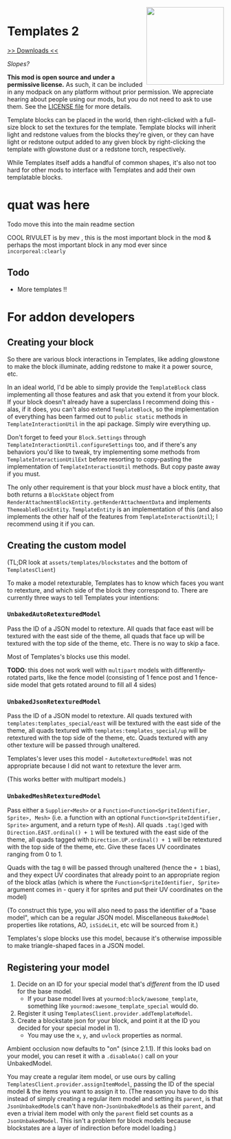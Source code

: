 <img src="icon.png" align="right" width="180px"/>

# Templates 2

[>> Downloads <<](https://modrinth.com/mod/templates-2)

*Slopes?*

**This mod is open source and under a permissive license.** As such, it can be included in any modpack on any platform without prior permission. We appreciate hearing about people using our mods, but you do not need to ask to use them. See the [LICENSE file](LICENSE) for more details.

Template blocks can be placed in the world, then right-clicked with a full-size block to set the textures for the template. Template blocks will inherit light and redstone values from the blocks they're given, or they can have light or redstone output added to any given block by right-clicking the template with glowstone dust or a redstone torch, respectively.

While Templates itself adds a handful of common shapes, it's also not too hard for other mods to interface with Templates and add their own templatable blocks.

# quat was here

Todo move this into the main readme section

COOL RIVULET is by mev , this is the most important block in the mod & perhaps the most important block in any mod ever since `incorporeal:clearly`

## Todo

* More templates !!

# For addon developers

## Creating your block

So there are various block interactions in Templates, like adding glowstone to make the block illuminate, adding redstone to make it a power source, etc.

In an ideal world, I'd be able to simply provide the `TemplateBlock` class implementing all those features and ask that you extend it from your block. If your block doesn't already have a superclass I recommend doing this - alas, if it does, you can't also extend `TemplateBlock`, so the implementation of everything has been farmed out to `public static` methods in `TemplateInteractionUtil` in the api package. Simply wire everything up.

Don't forget to feed your `Block.Settings` through `TemplateInteractionUtil.configureSettings` too, and if there's any behaviors you'd like to tweak, try implementing some methods from `TemplateInteractionUtilExt` before resorting to copy-pasting the implementation of `TemplateInteractionUtil` methods. But copy paste away if you must.

The only other requirement is that your block *must* have a block entity, that both returns a `BlockState` object from `RenderAttachmentBlockEntity.getRenderAttachmentData` and implements `ThemeableBlockEntity`. `TemplateEntity` is an implementation of this (and also implements the other half of the features from `TemplateInteractionUtil`); I recommend using it if you can.

## Creating the custom model

(TL;DR look at `assets/templates/blockstates` and the bottom of `TemplatesClient`)

To make a model retexturable, Templates has to know which faces you want to retexture, and which side of the block they correspond to. There are currently three ways to tell Templates your intentions:

### `UnbakedAutoRetexturedModel`

Pass the ID of a JSON model to retexture. All quads that face east will be textured with the east side of the theme, all quads that face up will be textured with the top side of the theme, etc. There is no way to skip a face.

Most of Templates's blocks use this model.

**TODO**: this does not work well with `multipart` models with differently-rotated parts, like the fence model (consisting of 1 fence post and 1 fence-side model that gets rotated around to fill all 4 sides)

### `UnbakedJsonRetexturedModel`

Pass the ID of a JSON model to retexture. All quads textured with `templates:templates_special/east` will be textured with the east side of the theme, all quads textured with `templates:templates_special/up` will be retextured with the top side of the theme, etc. Quads textured with any other texture will be passed through unaltered.

Templates's lever uses this model - `AutoRetexturedModel` was not appropriate because I did not want to retexture the lever arm.

(This works better with multipart models.)

### `UnbakedMeshRetexturedModel`

Pass either a `Supplier<Mesh>` or a `Function<Function<SpriteIdentifier, Sprite>, Mesh>` (i.e. a function with an optional `Function<SpriteIdentifier, Sprite>` argument, and a return type of `Mesh`). All quads `.tag()`ged with `Direction.EAST.ordinal() + 1` will be textured with the east side of the theme, all quads tagged with `Direction.UP.ordinal() + 1` will be retextured with the top side of the theme, etc. Give these faces UV coordinates ranging from 0 to 1.

Quads with the tag `0` will be passed through unaltered (hence the `+ 1` bias), and they expect UV coordinates that already point to an appropriate region of the block atlas (which is where the `Function<SpriteIdentifier, Sprite>` argument comes in - query it for sprites and put their UV coordinates on the model)

(To construct this type, you will also need to pass the identifier of a "base model", which can be a regular JSON model. Miscellaneous `BakedModel` properties like rotations, AO, `isSideLit`, etc will be sourced from it.) 

Templates's slope blocks use this model, because it's otherwise impossible to make triangle-shaped faces in a JSON model.

## Registering your model

1. Decide on an ID for your special model that's *different* from the ID used for the base model.
   * If your base model lives at `yourmod:block/awesome_template`, something like `yourmod:awesome_template_special` would do.
2. Register it using `TemplatesClient.provider.addTemplateModel`.
3. Create a blockstate json for your block, and point it at the ID you decided for your special model in 1).
   * You may use the `x`, `y`, and `uvlock` properties as normal.

Ambient occlusion now defaults to "on" (since 2.1.1). If this looks bad on your model, you can reset it with a `.disableAo()` call on your UnbakedModel. 

You may create a regular item model, or use ours by calling `TemplatesClient.provider.assignItemModel`, passing the ID of the special model & the items you want to assign it to. (The reason you have to do this instead of simply creating a regular item model and setting its `parent`, is that `JsonUnbakedModel`s can't have non-`JsonUnbakedModel`s as their `parent`, and even a trivial item model with only the `parent` field set counts as a `JsonUnbakedModel`. This isn't a problem for block models because blockstates are a layer of indirection before model loading.)